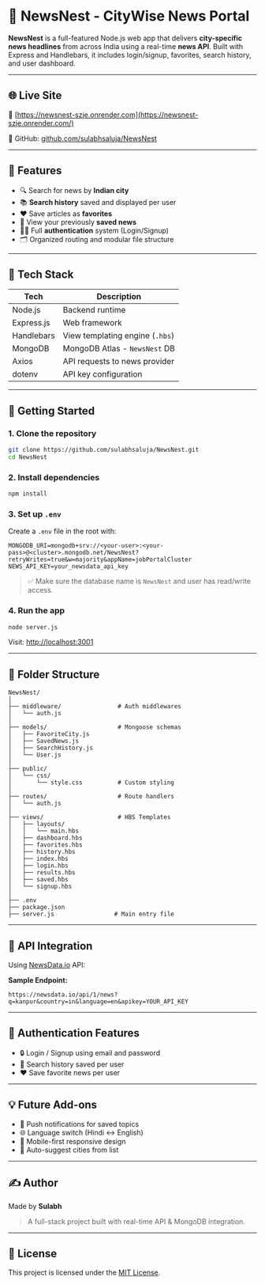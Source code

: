 # 📰 NewsNest - CityWise News Portal

**NewsNest** is a full-featured Node.js web app that delivers **city-specific news headlines** from across India using a real-time **news API**. Built with Express and Handlebars, it includes login/signup, favorites, search history, and user dashboard.

---

## 🌐 Live Site

🚀 [https://newsnest-szje.onrender.com](https://newsnest-szje.onrender.com/)  

🔗 GitHub: [github.com/sulabhsaluja/NewsNest](https://github.com/sulabhsaluja/NewsNest)

---

## 📌 Features

* 🔍 Search for news by **Indian city**
* 📚 **Search history** saved and displayed per user
* ❤️ Save articles as **favorites**
* 🧾 View your previously **saved news**
* 🧑‍💻 Full **authentication** system (Login/Signup)
* 🗂️ Organized routing and modular file structure

---

## 🧱 Tech Stack

| Tech       | Description                     |
| ---------- | ------------------------------- |
| Node.js    | Backend runtime                 |
| Express.js | Web framework                   |
| Handlebars | View templating engine (`.hbs`) |
| MongoDB    | MongoDB Atlas - `NewsNest` DB   |
| Axios      | API requests to news provider   |
| dotenv     | API key configuration           |

---

## 🚀 Getting Started

### 1. Clone the repository

```bash
git clone https://github.com/sulabhsaluja/NewsNest.git
cd NewsNest
```

### 2. Install dependencies

```bash
npm install
```

### 3. Set up `.env`

Create a `.env` file in the root with:

```env
MONGODB_URI=mongodb+srv://<your-user>:<your-pass>@<cluster>.mongodb.net/NewsNest?retryWrites=true&w=majority&appName=jobPortalCluster
NEWS_API_KEY=your_newsdata_api_key
```

> ✅ Make sure the database name is `NewsNest` and user has read/write access.

### 4. Run the app

```bash
node server.js
```

Visit: [http://localhost:3001](http://localhost:3001)

---

## 📁 Folder Structure

```
NewsNest/
│
├── middleware/                # Auth middlewares
│   └── auth.js
│
├── models/                    # Mongoose schemas
│   ├── FavoriteCity.js
│   ├── SavedNews.js
│   ├── SearchHistory.js
│   └── User.js
│
├── public/
│   └── css/
│       └── style.css          # Custom styling
│
├── routes/                    # Route handlers
│   └── auth.js
│
├── views/                     # HBS Templates
│   ├── layouts/
│   │   └── main.hbs
│   ├── dashboard.hbs
│   ├── favorites.hbs
│   ├── history.hbs
│   ├── index.hbs
│   ├── login.hbs
│   ├── results.hbs
│   ├── saved.hbs
│   └── signup.hbs
│
├── .env
├── package.json
├── server.js                 # Main entry file
```

---

## 📡 API Integration

Using [NewsData.io](https://newsdata.io/) API:

**Sample Endpoint:**

```url
https://newsdata.io/api/1/news?q=kanpur&country=in&language=en&apikey=YOUR_API_KEY
```

---

## 🔐 Authentication Features

* 🔒 Login / Signup using email and password
* 🧠 Search history saved per user
* ❤️ Save favorite news per user

---

## 💡 Future Add-ons

* 🔔 Push notifications for saved topics
* 🌐 Language switch (Hindi ↔ English)
* 📱 Mobile-first responsive design
* 🔎 Auto-suggest cities from list

---

## ✍️ Author

Made by **Sulabh**

> A full-stack project built with real-time API & MongoDB integration.

---

## 📜 License

This project is licensed under the [MIT License](LICENSE).
